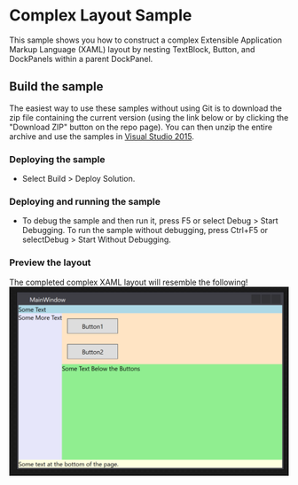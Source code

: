 # Complex Layout Sample
This sample shows you how to construct a complex Extensible Application Markup Language (XAML) layout by nesting TextBlock, Button, and DockPanels within a parent DockPanel.

## Build the sample
The easiest way to use these samples without using Git is to download the zip file containing the current version (using the link below or by clicking the "Download ZIP" button on the repo page). You can then unzip the entire archive and use the samples in [Visual Studio 2015](https://www.visualstudio.com/wpf-vs).

### Deploying the sample
- Select Build > Deploy Solution. 

### Deploying and running the sample
- To debug the sample and then run it, press F5 or select Debug >  Start Debugging. To run the sample without debugging, press Ctrl+F5 or selectDebug > Start Without Debugging. 

### Preview the layout

The completed complex XAML layout will resemble the following!
![A Screen Shot from Visual Studio 2017 showing a rich user interface which is created with just a dozen lines of XAML](WPF_ComplexLayout_Resultant_UI.png?raw=true "A Screen Shot from Visual Studio 2017 showing a rich user interface which is created with just a dozen lines of XAML")


